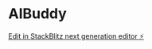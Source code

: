 # AIBuddy

[Edit in StackBlitz next generation editor ⚡️](https://stackblitz.com/~/github.com/operator888/AIBuddy)